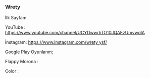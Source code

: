 
### Wrety

İlk Sayfam 

YouTube : https://www.youtube.com/channel/UCYDwwrhTO10JQAEzUmvwoIA

İnstagram: https://www.instagram.com/wrety_ysf/

Google Play Oyunlarım;

Flappy Morona :

Color : 
 

